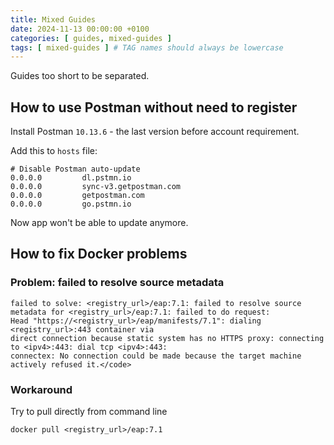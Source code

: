 ```yaml
---
title: Mixed Guides
date: 2024-11-13 00:00:00 +0100
categories: [ guides, mixed-guides ]
tags: [ mixed-guides ] # TAG names should always be lowercase
---
```


Guides too short to be separated.

## How to use Postman without need to register

Install Postman `10.13.6` - the last version before account requirement.

Add this to `hosts` file:

```
# Disable Postman auto-update
0.0.0.0         dl.pstmn.io
0.0.0.0         sync-v3.getpostman.com
0.0.0.0         getpostman.com
0.0.0.0         go.pstmn.io
```

Now app won't be able to update anymore.

## How to fix Docker problems

### Problem: failed to resolve source metadata

```
failed to solve: <registry_url>/eap:7.1: failed to resolve source metadata for <registry_url>/eap:7.1: failed to do request:
Head "https://<registry_url>/eap/manifests/7.1": dialing <registry_url>:443 container via 
direct connection because static system has no HTTPS proxy: connecting to <ipv4>:443: dial tcp <ipv4>:443: 
connectex: No connection could be made because the target machine actively refused it.</code>
```

### Workaround

Try to pull directly from command line

`docker pull <registry_url>/eap:7.1`

